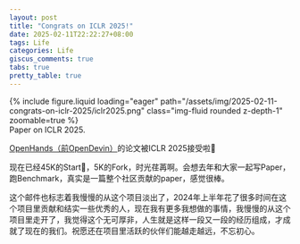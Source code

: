 ```yaml
---
layout: post
title: "Congrats on ICLR 2025!"
date: 2025-02-11T22:22:27+08:00
tags: Life
categories: Life
giscus_comments: true
tabs: true
pretty_table: true
---
```


<div class="row mt-3">
    <div class="col-sm mt-0 mb-0">
        {% include figure.liquid loading="eager" path="/assets/img/2025-02-11-congrats-on-iclr-2025/iclr2025.png" class="img-fluid rounded z-depth-1" zoomable=true %}
    </div>
</div>
<div class="caption mt-0">
    Paper on ICLR 2025.
</div>

[OpenHands（前OpenDevin）](https://github.com/All-Hands-AI/OpenHands)的论文被ICLR 2025接受啦🎉

现在已经45K的Start🌟，5K的Fork，时光荏苒啊。会想去年和大家一起写Paper，跑Benchmark，真实是一篇整个社区贡献的paper，感觉很棒。

这个邮件也标志着我慢慢的从这个项目淡出了，2024年上半年花了很多时间在这个项目里贡献和结实一些优秀的人，现在我有更多我想做的事情，我慢慢的从这个项目里走开了，我觉得这个无可厚非，人生就是这样一段又一段的经历组成，才成就了现在的我们。祝愿还在项目里活跃的伙伴们能越走越远，不忘初心。
